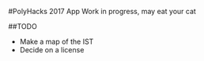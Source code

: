 #PolyHacks 2017 App
Work in progress, may eat your cat

##TODO
- Make a map of the IST
- Decide on a license
